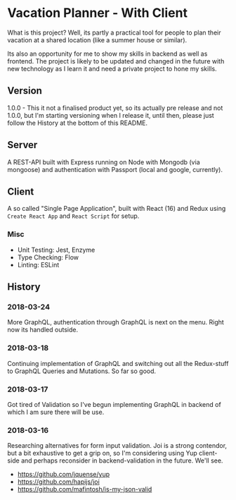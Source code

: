 # Vacation Planner - With Client

What is this project? Well, its partly a practical tool for people to plan their vacation at a shared location (like a summer house or similar). 

Its also an opportunity for me to show my skills in backend as well as frontend. The project is likely to be updated and changed in the future with new technology as I learn it and need a private project to hone my skills.


## Version

1.0.0 - This it not a finalised product yet, so its actually pre release and not 1.0.0, but I'm starting versioning when I release it, until then, please just follow the History at the bottom of this README.


## Server

A REST-API built with Express running on Node with Mongodb (via mongoose) and authentication with Passport (local and google, currently).


## Client

A so called "Single Page Application", built with React (16) and Redux using `Create React App` and `React Script` for setup.

### Misc
- Unit Testing: Jest, Enzyme
- Type Checking: Flow
- Linting: ESLint


## History

### 2018-03-24

More GraphQL, authentication through GraphQL is next on the menu. Right now its handled outside.

### 2018-03-18

Continuing implementation of GraphQL and switching out all the Redux-stuff to GraphQL Queries and Mutations. So far so good.

### 2018-03-17

Got tired of Validation so I've begun implementing GraphQL in backend of which I am sure there will be use.

### 2018-03-16

Researching alternatives for form input validation. Joi is a strong contendor, but a bit exhaustive to get a grip on, so I'm considering using Yup client-side and perhaps reconsider in backend-validation in the future. We'll see. 

- https://github.com/jquense/yup
- https://github.com/hapijs/joi
- https://github.com/mafintosh/is-my-json-valid
